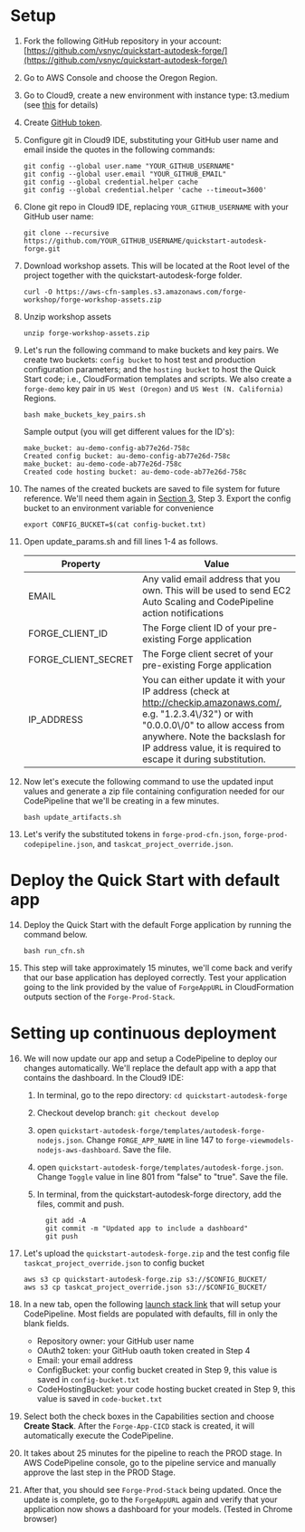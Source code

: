 # Setup

1. Fork the following GitHub repository in your account: [https://github.com/vsnyc/quickstart-autodesk-forge/](https://github.com/vsnyc/quickstart-autodesk-forge/)

2. Go to AWS Console and choose the Oregon Region.

3. Go to Cloud9, create a new environment with instance type: t3.medium (see [this](http://workshop.quickstart.awspartner.com/10_prerequisites/20_workspace.html) for details)

4. Create [GitHub token](http://workshop.quickstart.awspartner.com/10_prerequisites/30_github_token.html).

5. Configure git in Cloud9 IDE, substituting your GitHub user name and email inside the quotes in the following commands:

    ```
    git config --global user.name "YOUR_GITHUB_USERNAME" 
    git config --global user.email "YOUR_GITHUB_EMAIL"
    git config --global credential.helper cache
    git config --global credential.helper 'cache --timeout=3600'
    ```

6. Clone git repo in Cloud9 IDE, replacing `YOUR_GITHUB_USERNAME` with your GitHub user name:

    ```
    git clone --recursive https://github.com/YOUR_GITHUB_USERNAME/quickstart-autodesk-forge.git
    ```

7. Download workshop assets. This will be located at the Root level of the project together with the quickstart-autodesk-forge folder.

    `curl -O https://aws-cfn-samples.s3.amazonaws.com/forge-workshop/forge-workshop-assets.zip`

8. Unzip workshop assets  

    `unzip forge-workshop-assets.zip`

9. Let's run the following command to make buckets and key pairs. We create two buckets: `config bucket` to host test and 
production configuration parameters; and the `hosting bucket` to host the Quick Start code; i.e., 
CloudFormation templates and scripts. We also create a `forge-demo` key pair in `US West (Oregon)` and `US West (N. California)` Regions.

    `bash make_buckets_key_pairs.sh`

    Sample output (you will get different values for the ID's):

    ```
    make_bucket: au-demo-config-ab77e26d-758c
    Created config bucket: au-demo-config-ab77e26d-758c
    make_bucket: au-demo-code-ab77e26d-758c
    Created code hosting bucket: au-demo-code-ab77e26d-758c
    ```

10. The names of the created buckets are saved to file system for future reference. We'll need them again in [Section 3](#setting-up-continuous-deployment), Step 3. Export the config bucket to an environment variable for convenience  

    `export CONFIG_BUCKET=$(cat config-bucket.txt)`

11. Open update_params.sh and fill lines 1-4 as follows. 
   
    Property | Value
    ---------|------
    EMAIL    | Any valid email address that you own. This will be used to send EC2 Auto Scaling and CodePipeline action notifications
    FORGE_CLIENT_ID  | The Forge client ID of your pre-existing Forge application
    FORGE_CLIENT_SECRET | The Forge client secret of your pre-existing Forge application
    IP_ADDRESS | You can either update it with your IP address (check at http://checkip.amazonaws.com/, e.g. "1.2.3.4\\/32") or with "0.0.0.0\\/0" to allow access from anywhere. Note the backslash for IP address value, it is required to escape it during substitution.
   
12. Now let's execute the following command to use the updated input values and generate a zip file containing configuration needed for our CodePipeline that we'll be creating in a few minutes.

    `bash update_artifacts.sh`

13. Let's verify the substituted tokens in `forge-prod-cfn.json`, `forge-prod-codepipeline.json`, and `taskcat_project_override.json`.

# Deploy the Quick Start with default app
14. Deploy the Quick Start with the default Forge application by running the command below.

    `bash run_cfn.sh`
    
15. This step will take approximately 15 minutes, we'll come back and verify that our base application has deployed correctly. Test your application going to the link provided by the value of `ForgeAppURL` in CloudFormation outputs section of the `Forge-Prod-Stack`.
    
# Setting up continuous deployment
   
16. We will now update our app and setup a CodePipeline to deploy our changes automatically. We'll replace the default app with a app that contains the dashboard. In the Cloud9 IDE:
    1. In terminal, go to the repo directory: `cd quickstart-autodesk-forge`
    2. Checkout develop branch: `git checkout develop`
    3. open `quickstart-autodesk-forge/templates/autodesk-forge-nodejs.json`. Change `FORGE_APP_NAME` in line 147 to `forge-viewmodels-nodejs-aws-dashboard`. Save the file.
    4. open `quickstart-autodesk-forge/templates/autodesk-forge.json`. Change `Toggle` value in line 801 from "false" to "true". Save the file.
    5. In terminal, from the quickstart-autodesk-forge directory, add the files, commit and push.
           
          ```
            git add -A
            git commit -m "Updated app to include a dashboard"
            git push
          ```

17. Let's upload the `quickstart-autodesk-forge.zip` and the test config file  `taskcat_project_override.json` to config bucket  
    ```
    aws s3 cp quickstart-autodesk-forge.zip s3://$CONFIG_BUCKET/
    aws s3 cp taskcat_project_override.json s3://$CONFIG_BUCKET/
    ```
18. In a new tab, open the following [launch stack link](https://us-west-2.console.aws.amazon.com/cloudformation/home?region=us-west-2#/stacks/create/review?stackName=Forge-App-CICD&templateURL=https://aws-cfn-samples.s3.amazonaws.com/quickstart-taskcat-ci/templates/taskcat-cicd-pipeline.template.yaml&param_ProdStackName=Forge-Prod-Stack&param_ProdStackConfig=forge-prod-us-west-2.json&param_TemplateFileName=autodesk-forge-master.json&param_TestStackConfig=taskcat_project_override.json&param_SourceRepoBranch=develop&param_ReleaseBranch=master&param_QSS3KeyPrefix=quickstart-taskcat-ci/&param_QSS3BucketName=aws-cfn-samples&param_GitHubRepoName=quickstart-autodesk-forge&param_KeepTestStack=True) that will setup your CodePipeline. Most fields are populated with defaults, fill in only the blank fields.

    * Repository owner: your GitHub user name
    * OAuth2 token: your GitHub oauth token created in Step 4
    * Email: your email address
    * ConfigBucket: your config bucket created in Step 9, this value is saved in `config-bucket.txt`
    * CodeHostingBucket: your code hosting bucket created in Step 9, this value is saved in `code-bucket.txt`

19. Select both the check boxes in the Capabilities section and choose **Create Stack**. After the `Forge-App-CICD` stack is created, it will automatically execute the CodePipeline. 

20. It takes about 25 minutes for the pipeline to reach the PROD stage. In AWS CodePipeline console, go to the pipeline service and manually approve the last step in the PROD Stage. 

21. After that, you should see `Forge-Prod-Stack` being updated. Once the update is complete, go to the `ForgeAppURL` again and verify that your application now shows a dashboard for your models. (Tested in Chrome browser)



